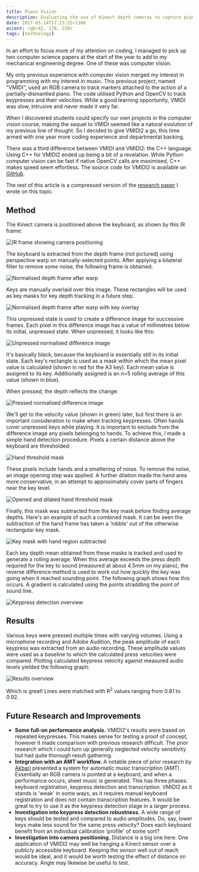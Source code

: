 ```yaml
---
title: Piano Vision
description: Evaluating the use of Kinect depth cameras to capture piano keypresses from above
date: 2017-05-14T17:23:25+1300
accent: rgb(42, 178, 239)
tags: [technology]
---
```


In an effort to focus more of my attention on coding, I managed to pick up two computer science papers at the start of the year to add to my mechanical engineering degree. One of these was computer vision.

My only previous experience with computer vision merged my interest in programming with my interest in music. This previous project, named "VMIDI", used an RGB camera to track markers attached to the action of a partially-dismantled piano. The code utilised Python and OpenCV to track keypresses and their velocities. While a good learning opportunity, VMIDI was slow, intrusive and never made it very far.

When I discovered students could specify our own projects in the computer vision course, making the sequel to VMIDI seemed like a natural evolution of my previous line of thought. So I decided to give VMIDI2 a go, this time armed with one year more coding experience and departmental backing.

There was a third difference between VMIDI and VMIDI2: the C++ language. Using C++ for VMIDI2 ended up being a bit of a revelation. While Python computer vision can be fast if native OpenCV calls are maximised, C++ makes speed seem effortless. The source code for VMIDI2 is available on [GitHub](https://github.com/albertnis/vmidi2).

The rest of this article is a compressed version of the <a data-sveltekit-reload href="/Nisbet_Green_Capture_of_Dynamic_Piano_Performance_with_Depth_Vision.pdf">research paper</a> I wrote on this topic.

## Method

The Kinect camera is positioned above the keyboard, as shown by this IR frame:

![IR frame showing camera positioning][raw-unpressed]

The keyboard is extracted from the depth frame (not pictured) using perspective warp on manually-selected points. After applying a bilateral filter to remove some noise, the following frame is obtained:

![Normalised depth frame after warp][norm-unpressed]

Keys are manually overlaid over this image. These rectangles will be used as key masks for key depth tracking in a future step.

![Normalised depth frame after warp with key overlay][norm-unpressed-overlay]

This unpressed state is used to create a difference image for successive frames. Each pixel in this difference image has a value of millimetres below its initial, unpressed state. When unpressed, it looks like this:

![Unpressed normalised difference image][col-norm-unpressed]

It's basically black, because the keyboard is essentially still in its initial state. Each key's rectangle is used as a mask within which the mean pixel value is calculated (shown in red for the A3 key). Each mean value is assigned to its key. Additionally assigned is an n=5 rolling average of this value (shown in blue).

When pressed, the depth reflects the change:

![Pressed normalised difference image][col-norm-pressed]

We'll get to the velocity value (shown in green) later, but first there is an important consideration to make when tracking keypresses. Often hands cover unpressed keys while playing. It is important to exclude from the difference image any pixels belonging to hands. To achieve this, I made a simple hand detection procedure. Pixels a certain distance above the keyboard are thresholded:

![Hand threshold mask][hand1]

These pixels include hands and a smattering of noise. To remove the noise, an image opening step was applied. A further dilation made the hand area more conservative, in an attempt to approximately cover parts of fingers near the key level.

![Opened and dilated hand threshold mask][hand2]

Finally, this mask was subtracted from the key mask before finding average depths. Here's an example of such a combined mask. It can be seen the subtraction of the hand frame has taken a 'nibble' out of the otherwise rectangular key mask.

![Key mask with hand region subtracted][hand3]

Each key depth mean obtained from these masks is tracked and used to generate a rolling average. When this average exceeds the press depth required for the key to sound (measured at about 4.5mm on my piano), the reverse difference method is used to work out how quickly the key was going when it reached sounding point. The following graph shows how this occurs. A gradient is calculated using the points straddling the point of sound line.

![Keypress detection overview][keypressgraph]

## Results

Various keys were pressed multiple times with varying volumes. Using a microphone recording and Adobe Audition, the peak amplitude of each keypress was extracted from an audio recording. These amplitude values were used as a baseline to which the calculated press velocities were compared. Plotting calculated keypress velocity against measured audio levels yielded the following graph:

![Results overview][resultsgraph]

Which is great! Lines were matched with R<sup>2</sup> values ranging from 0.81 to 0.92.

## Future Research and Improvements

- **Some full-on performance analysis.** VMIDI2's results were based on repeated keypresses. This makes sense for testing a proof of concept, however it made comparison with previous research difficult. The prior research which I could turn up generally neglected velocity sensitivity but had quite thorough result gathering.
- **Integration with an AMT workflow.** A notable piece of prior research by [Akbari][akbari] presented a system for automatic music transcription (AMT). Essentially an RGB camera is pointed at a keyboard, and when a performance occurs, sheet music is generated. This has three phases: keyboard registration, keypress detection and transcription. VMIDI2 as it stands is 'weak' in some ways, as it requires manual keyboard registration and does not contain transcription features. It would be great to try to use it as the keypress detection stage in a larger process.
- **Investigation into keypress detection robustness.** A wide range of keys should be tested and compared to audio amplitudes. Do, say, lower keys make less sound for the same press velocity? Does each keyboard benefit from an individual calibration 'profile' of some sort?
- **Investigation into camera positioning.** Distance is a big one here. One application of VMIDI2 may well be hanging a Kinect sensor over a publicly accessible keyboard. Keeping the sensor well out of reach would be ideal, and it would be worth testing the effect of distance on accuracy. Angle may likewise be useful to test.

[col-norm-pressed]: ./col-norm-pressed.png
[col-norm-unpressed]: ./col-norm-unpressed.png
[norm-unpressed]: ./norm-unpressed.png
[raw-unpressed]: ./raw-unpressed.jpg
[norm-unpressed-overlay]: ./norm-unpressed-overlay.png
[hand1]: ./hand1.png
[hand2]: ./hand2.png
[hand3]: ./hand3.png
[keypressgraph]: ./keypressflat.svg
[resultsgraph]: ./aggregateflat.svg
[akbari]: http://www.cs.uleth.ca/~cheng/papers/nime2015.pdf
